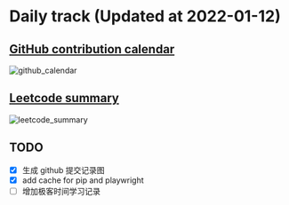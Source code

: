 # Daily track (Updated at <!--START_INLINE:today-->2022-01-12<!--END_INLINE:today-->)

## [GitHub contribution calendar](https://github.com/j178)
<!--START_SECTION:github_calendar-->
![github_calendar](https://s2.loli.net/2022/01/12/1SEu4n8ck5KWAiX.png)
<!--END_SECTION:github_calendar-->

## [Leetcode summary](https://leetcode-cn.com/u/j178)
<!--START_SECTION:leetcode_summary-->
![leetcode_summary](https://s2.loli.net/2022/01/12/ptvkVzY7FcohSMU.png)
<!--END_SECTION:leetcode_summary-->

## TODO
- [x] 生成 github 提交记录图
- [x] add cache for pip and playwright
- [ ] 增加极客时间学习记录
